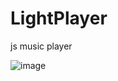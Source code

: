 # LightPlayer
js music player

![image](https://user-images.githubusercontent.com/7338218/236630018-5d7ad257-9598-4dfe-bae3-e58b14dfc290.png)
